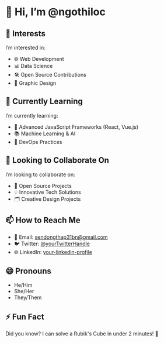 # 👋 Hi, I’m @ngothiloc

## 👀 Interests
I’m interested in:
- 🌐 Web Development
- 📊 Data Science
- 🛠️ Open Source Contributions
- 🎨 Graphic Design

## 🌱 Currently Learning
I’m currently learning:
- 🚀 Advanced JavaScript Frameworks (React, Vue.js)
- 📚 Machine Learning & AI
- 🔧 DevOps Practices

## 💞️ Looking to Collaborate On
I’m looking to collaborate on:
- 🤝 Open Source Projects
- 💡 Innovative Tech Solutions
- 🗂️ Creative Design Projects

## 📫 How to Reach Me
- 📧 Email: [sendongthap31bn@gmail.com](mailto:sendongthap31bn@gmail.com)
- 🐦 Twitter: [@yourTwitterHandle](https://twitter.com/yourTwitterHandle)
- 🌐 LinkedIn: [your-linkedin-profile](https://linkedin.com/in/your-linkedin-profile)

## 😄 Pronouns
- He/Him
- She/Her
- They/Them

## ⚡ Fun Fact
Did you know? I can solve a Rubik's Cube in under 2 minutes! 🧩
